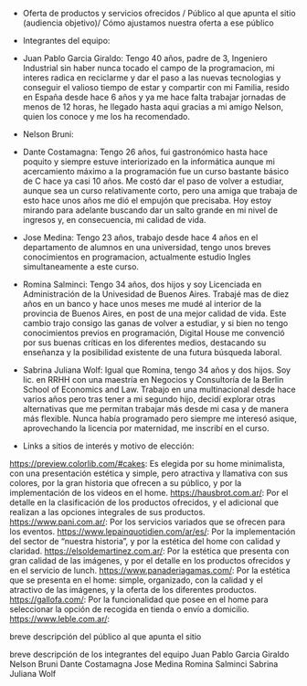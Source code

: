 * Oferta de productos y servicios ofrecidos / Público al que apunta el sitio
(audiencia objetivo)/ Cómo ajustamos nuestra oferta a ese público

* Integrantes del equipo:

- Juan Pablo Garcia Giraldo: Tengo 40 años, padre de 3, Ingeniero Industrial sin haber nunca tocado el campo de la programacion, mi interes radica en reciclarme y dar el paso a las nuevas tecnologias y conseguir el valioso tiempo de estar y compartir con mi Familia, resido en España desde hace 6 años y ya me hace falta trabajar jornadas de menos de 12 horas, he llegado hasta aqui gracias a mi amigo Nelson, quien los conoce y me los ha recomendado.

- Nelson Bruni: 

- Dante Costamagna: Tengo 26 años, fui gastronómico hasta hace poquito y siempre estuve interiorizado en la informática aunque mi acercamiento máximo a la programación fue un curso bastante básico de C hace ya casi 10 años. Me costó dar el paso de volver a estudiar, aunque sea un curso relativamente corto, pero una amiga que trabaja de esto hace unos años me dió el empujón que precisaba. Hoy estoy mirando para adelante buscando dar un salto grande en mi nivel de ingresos y, en consecuencia, mi calidad de vida.

- Jose Medina: Tengo 23 años, trabajo desde hace 4 años en el departamento de alumnos en una universidad, tengo unos breves conocimientos en programacion, actualmente estudio Ingles simultaneamente a este curso.

- Romina Salminci: Tengo 34 años, dos hijos y soy Licenciada en Administración de la Univesidad de Buenos Aires. Trabajé mas de diez años en un banco y hace unos meses me mudé al interior de la provincia de Buenos Aires, en post de una mejor calidad de vida. Este cambio trajo consigo las ganas de volver a estudiar, y si bien no tengo conocimientos previos en programación, Digital House me convenció por sus buenas críticas en los diferentes medios, destacando su enseñanza y la posibilidad existente de una futura búsqueda laboral. 

- Sabrina Juliana Wolf: Igual que Romina, tengo 34 años y dos hijos. Soy lic. en RRHH con una maestría en Negocios y Consultoría de la Berlin School of Economics and Law. Trabajo en una multinacional desde hace varios años pero tras tener a mi segundo hijo, decidí explorar otras alternativas que me permitan trabajar más desde mi casa y de manera más flexible. Nunca había programado pero siempre me interesó asique, aprovechando la licencia por maternidad, me inscribí en el curso.

* Links a sitios de interés y motivo de elección:

https://preview.colorlib.com/#cakes: Es elegida por su home minimalista, con una presentación estética y simple, pero atractiva y llamativa con sus colores, por la gran historia que ofrecen a su público, y por la implementación de los videos en el home.
https://hausbrot.com.ar/: Por el detalle en la clasificación de los productos ofrecidos, y el adicional que realizan a las opciones integrales de sus productos.
https://www.pani.com.ar/: Por los servicios variados que se ofrecen para los eventos.
https://www.lepainquotidien.com/ar/es/: Por la implementación del sector de “nuestra historia”, y por la estética del home con calidad y claridad.
https://elsoldemartinez.com.ar/: Por la estética que presenta con gran calidad de las imágenes, y por el detalle en los productos ofrecidos y en el servicio de lunch.
https://www.panaderiagamas.com/: Por la estética que se presenta en el home: simple, organizado, con la calidad y el atractivo de las imágenes, y la oferta de los diferentes productos. 
https://gallofa.com/: Por la funcionalidad que posee en el home para seleccionar la opción de recogida en tienda o envío a domicilio.
https://www.leble.com.ar/:

breve descripción del público al que apunta el sitio

breve descripción de los integrantes del equipo
Juan Pablo Garcia Giraldo
Nelson Bruni
Dante Costamagna
Jose Medina
Romina Salminci
Sabrina Juliana Wolf


